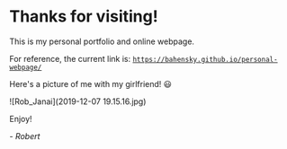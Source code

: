 # Thanks for visiting!
This is my personal portfolio and online webpage.

For reference, the current link is: [`https://bahensky.github.io/personal-webpage/`](https://bahensky.github.io/personal-webpage/)

Here's a picture of me with my girlfriend! :smiley:

![Rob_Janai](2019-12-07 19.15.16.jpg)

Enjoy!

*- Robert*
